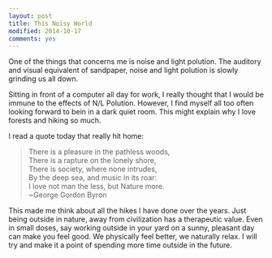 ```yaml
---
layout: post
title: This Noisy World
modified: 2014-10-17
comments: yes
---
```

One of the things that concerns me is noise and light polution. The auditory and visual equivalent of sandpaper, noise and light polution is slowly grinding us all down.

Sitting in front of a computer all day for work, I really thought that I would be immune to the effects of N/L Polution.  However, I find myself all too often looking forward to bein in a dark quiet room. This might explain why I love forests and hiking so much.

I read a quote today that really hit home:

>There is a pleasure in the pathless woods,<br>
>There is a rapture on the lonely shore,<br>
>There is society, where none intrudes,<br>
>By the deep sea, and music in its roar:<br>
>I love not man the less, but Nature more.<br>
>~George Gordon Byron

This made me think about all the hikes I have done over the years.  Just being outside in nature, away from civilization has a therapeutic value.  Even in small doses, say working outside in your yard on a sunny, pleasant day can make you feel good.  We physically feel better, we naturally relax.  I will try and make it a point of spending more time outside in the future.

